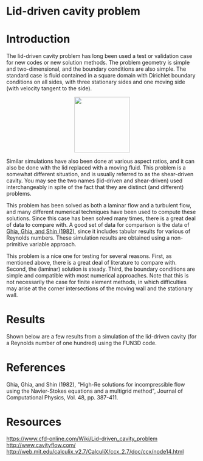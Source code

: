 # Lid-driven cavity problem
# Introduction

The lid-driven cavity problem has long been used a test or validation case for new codes or new solution methods. The problem geometry is simple and two-dimensional, and the boundary conditions are also simple. The standard case is fluid contained in a square domain with Dirichlet boundary conditions on all sides, with three stationary sides and one moving side (with velocity tangent to the side).

<p align="center">
  <img src="https://github.com/kooroshg1/FUN3D/blob/master/lid-driven-cavity-figure.png", height="145.5">
</p>

Similar simulations have also been done at various aspect ratios, and it can also be done with the lid replaced with a moving fluid. This problem is a somewhat different situation, and is usually referred to as the shear-driven cavity. You may see the two names (lid-driven and shear-driven) used interchangeably in spite of the fact that they are distinct (and different) problems.

This problem has been solved as both a laminar flow and a turbulent flow, and many different numerical techniques have been used to compute these solutions. Since this case has been solved many times, there is a great deal of data to compare with. A good set of data for comparison is the data of [Ghia, Ghia, and Shin (1982)](https://pdfs.semanticscholar.org/211b/45b6a06336a72ca064a6e59b14ebc520211c.pdf), since it includes tabular results for various of Reynolds numbers. These simulation results are obtained using a non-primitive variable approach.

This problem is a nice one for testing for several reasons. First, as mentioned above, there is a great deal of literature to compare with. Second, the (laminar) solution is steady. Third, the boundary conditions are simple and compatible with most numerical approaches. Note that this is not necessarily the case for finite element methods, in which difficulties may arise at the corner intersections of the moving wall and the stationary wall.

# Results

Shown below are a few results from a simulation of the lid-driven cavity (for a Reynolds number of one hundred) using the FUN3D code.

# References
Ghia, Ghia, and Shin (1982), "High-Re solutions for incompressible flow using the Navier-Stokes equations and a multigrid method", Journal of Computational Physics, Vol. 48, pp. 387-411.

# Resources
https://www.cfd-online.com/Wiki/Lid-driven_cavity_problem
http://www.cavityflow.com/
http://web.mit.edu/calculix_v2.7/CalculiX/ccx_2.7/doc/ccx/node14.html
